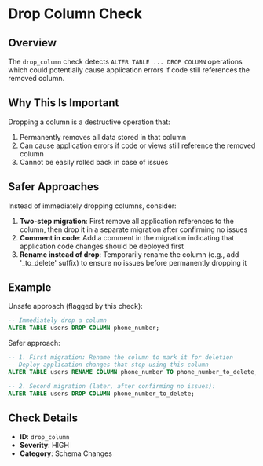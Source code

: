 # Drop Column Check

## Overview

The `drop_column` check detects `ALTER TABLE ... DROP COLUMN` operations which could potentially cause application errors if code still references the removed column.

## Why This Is Important

Dropping a column is a destructive operation that:

1. Permanently removes all data stored in that column
2. Can cause application errors if code or views still reference the removed column
3. Cannot be easily rolled back in case of issues

## Safer Approaches

Instead of immediately dropping columns, consider:

1. **Two-step migration**: First remove all application references to the column, then drop it in a separate migration after confirming no issues
2. **Comment in code**: Add a comment in the migration indicating that application code changes should be deployed first
3. **Rename instead of drop**: Temporarily rename the column (e.g., add '_to_delete' suffix) to ensure no issues before permanently dropping it

## Example

Unsafe approach (flagged by this check):

```sql
-- Immediately drop a column
ALTER TABLE users DROP COLUMN phone_number;
```

Safer approach:

```sql
-- 1. First migration: Rename the column to mark it for deletion
-- Deploy application changes that stop using this column
ALTER TABLE users RENAME COLUMN phone_number TO phone_number_to_delete;

-- 2. Second migration (later, after confirming no issues):
ALTER TABLE users DROP COLUMN phone_number_to_delete;
```

## Check Details

- **ID**: `drop_column`
- **Severity**: HIGH
- **Category**: Schema Changes 